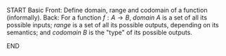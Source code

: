 START
Basic
Front: 
Define domain, range and codomain of a function (informally).
Back: 
For a function $f:A\rightarrow B$, *domain* $A$ is a set of all its possible inputs; *range* is a set of all its possible outputs, depending on its semantics; and *codomain* $B$ is the "type" of its possible outputs.
<!--ID: 1745138784658-->
END
